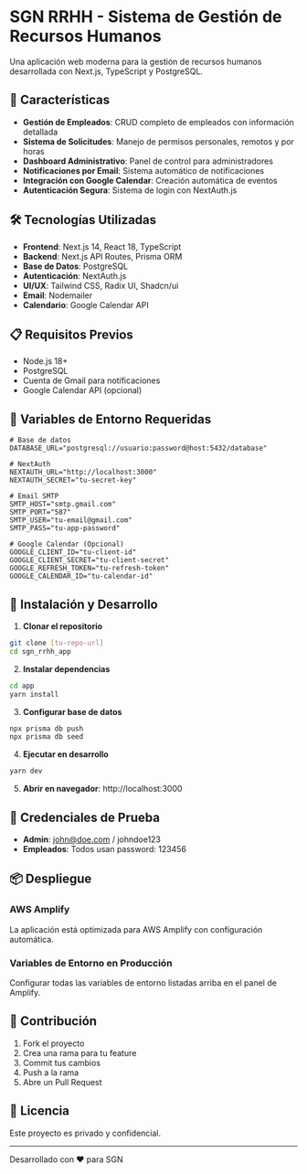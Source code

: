 
# SGN RRHH - Sistema de Gestión de Recursos Humanos

Una aplicación web moderna para la gestión de recursos humanos desarrollada con Next.js, TypeScript y PostgreSQL.

## 🚀 Características

- **Gestión de Empleados**: CRUD completo de empleados con información detallada
- **Sistema de Solicitudes**: Manejo de permisos personales, remotos y por horas
- **Dashboard Administrativo**: Panel de control para administradores
- **Notificaciones por Email**: Sistema automático de notificaciones
- **Integración con Google Calendar**: Creación automática de eventos
- **Autenticación Segura**: Sistema de login con NextAuth.js

## 🛠️ Tecnologías Utilizadas

- **Frontend**: Next.js 14, React 18, TypeScript
- **Backend**: Next.js API Routes, Prisma ORM
- **Base de Datos**: PostgreSQL
- **Autenticación**: NextAuth.js
- **UI/UX**: Tailwind CSS, Radix UI, Shadcn/ui
- **Email**: Nodemailer
- **Calendario**: Google Calendar API

## 📋 Requisitos Previos

- Node.js 18+ 
- PostgreSQL
- Cuenta de Gmail para notificaciones
- Google Calendar API (opcional)

## 🔧 Variables de Entorno Requeridas

```env
# Base de datos
DATABASE_URL="postgresql://usuario:password@host:5432/database"

# NextAuth
NEXTAUTH_URL="http://localhost:3000"
NEXTAUTH_SECRET="tu-secret-key"

# Email SMTP
SMTP_HOST="smtp.gmail.com"
SMTP_PORT="587"
SMTP_USER="tu-email@gmail.com"
SMTP_PASS="tu-app-password"

# Google Calendar (Opcional)
GOOGLE_CLIENT_ID="tu-client-id"
GOOGLE_CLIENT_SECRET="tu-client-secret"
GOOGLE_REFRESH_TOKEN="tu-refresh-token"
GOOGLE_CALENDAR_ID="tu-calendar-id"
```

## 🚀 Instalación y Desarrollo

1. **Clonar el repositorio**
```bash
git clone [tu-repo-url]
cd sgn_rrhh_app
```

2. **Instalar dependencias**
```bash
cd app
yarn install
```

3. **Configurar base de datos**
```bash
npx prisma db push
npx prisma db seed
```

4. **Ejecutar en desarrollo**
```bash
yarn dev
```

5. **Abrir en navegador**: http://localhost:3000

## 👥 Credenciales de Prueba

- **Admin**: john@doe.com / johndoe123
- **Empleados**: Todos usan password: 123456

## 📦 Despliegue

### AWS Amplify
La aplicación está optimizada para AWS Amplify con configuración automática.

### Variables de Entorno en Producción
Configurar todas las variables de entorno listadas arriba en el panel de Amplify.

## 🤝 Contribución

1. Fork el proyecto
2. Crea una rama para tu feature
3. Commit tus cambios
4. Push a la rama
5. Abre un Pull Request

## 📄 Licencia

Este proyecto es privado y confidencial.

---

Desarrollado con ❤️ para SGN
